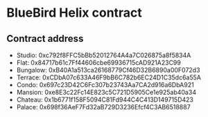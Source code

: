 # BlueBird Helix contract

## Contract address

* Studio: 0xc792f8FFC5bBb52012764A4a7C026875a8f5834A
* Flat: 0x84717b61c7Ff44606cbe69936715cAD921A23C99
* Bungalow: 0xB40A1a513ca26168779Cf46D32B6890a00F072d3
* Terrace: 0xCDbA07c633A46F9bB6C782b6EC24D1C35dc6a55A
* Condo: 0x697c23D42C6Fc307b23743Aa7CA2d916a6DbA921
* Mansion: 0xe8E3c22Fc14E823c5C721D5905Ce1e925ab40a34
* Chateau: 0x1b6771f158F5094C81Fd944C4C413D149715D423
* Palace: 0x698f36AeF7Fd32aB729D3236Efcf4C3AB6518887
